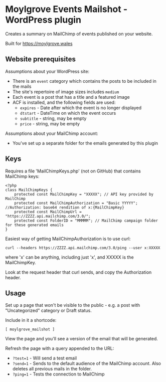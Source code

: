 # Moylgrove Events Mailshot - WordPress plugin
Creates a summary on MailChimp of events published on your website. 

Built for https://moylgrove.wales

## Website prerequisites

Assumptions about your WordPress site:
* There is an `event` category which contains the posts to be included in the mails
* The site's repertoire of image sizes includes `medium`
* Each event is a post that has a title and a featured image
* ACF is installed, and the following fields are used:
  * `expires` - Date after which the event is no longer displayed
  * `dtstart` - DateTime on which the event occurs
  * `subtitle` - string, may be empty
  * `price` - string, may be empty
 
Assumptions about your MailChimp account:
* You've set up a separate folder for the emails generated by this plugin

## Keys

Requires a file 'MailChimpKeys.php' (not on GitHub) that contains MailChimp keys:

```
<?php
class MailChimpKeys {
    protected const MailChimpKey = "XXXXX"; // API key provided by MailChimp
    protected const MailChimpAuthorization = "Basic YYYYY"; //Authorization: base64 rendition of x:{MailChimpKey}
    protected const MailChimpUrl = "https://ZZZZ.api.mailchimp.com/3.0/";
    protected const FolderID = "MMMMM"; // MailChimp campaign folder for these generated emails
}
```
Easiest way of getting MailChimpAuthorization is to use curl:

    curl --headers https://ZZZZ.api.mailchimp.com/3.0/ping --user x:XXXXX

where 'x' can be anything, including just 'x', and XXXXX is the MailChimpKey.

Look at the request header that curl sends, and copy the Authorization header.

## Usage
Set up a page that won't be visible to the public - e.g. a post with "Uncategorized" category or Draft status.

Include in it a shortcode:

    [ moylgrove_mailshot ]

View the page and you'll see a version of the email that will be generated.

Refresh the page with a query appended to the URL: 

* `?test=1` - Will send a test email
* `?send=1` - Sends to the default audience of the MailChimp account. Also deletes all previous mails in the folder.
* `?ping=1` - Tests the connection to MailChimp
